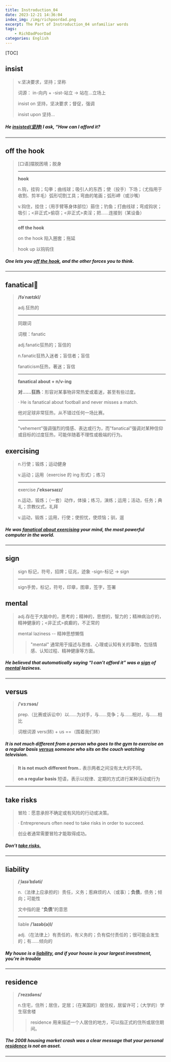 ```yaml
---
title: Instroduction_04
date: 2023-12-21 14:36:04
index_img: /img/richpoordad.png
excerpt: The Part of Instroduction_04 unfamiliar words
tags: 
    - RichDadPoorDad
categories: English
---
```


[TOC]

## insist

> v.坚决要求，坚持；坚称
>
> 词源： in-向内 + -sist-站立 → 站在…立场上
>
> insist on 坚持，坚决要求；督促，强调
>
> insist upon 坚持…

##### He <u>**insisted(坚持)**</u> I ask, “How can I afford it?

---

## off the hook

> [口语]摆脱困境；脱身
>
> ---
>
> **hook**
>
> n.钩，挂钩；勾拳；曲线球；吸引人的东西；使（投手）下场；（尤指用于收割、剪羊毛）弧形切割工具；弯曲的笔画；弧形岬（或沙嘴）
>
> v.钩住，挂住；（用手臂等身体部位）箍住；钓鱼；打曲线球；弯成钩状；吸引；<非正式>偷窃；<非正式>卖淫；把……连接到（某设备）
>
> ---
>
> **off the hook**  
>
> on the hook 陷入圈套；拖延
>
> hook up 以钩钩住

#####  One lets you **<u>off the hook</u>**, and the other forces you to think.

---

## fanatical🚩

> **/fəˈnætɪkl/**
>
> adj.狂热的
>
> ---
>
> 同跟词
>
> 词根：fanatic
>
> adj.fanatic狂热的；盲信的
>
> n.fanatic狂热入迷者；盲信者；盲信
>
> fanaticism狂热，著迷；盲信
>
> ---
>
> **fanatical about + n/v-ing** 
>
> **对……狂热**：形容对某事物非常热爱或着迷，甚至有些过度。
>
> · He is fanatical about football and never misses a match.
>
> 他对足球非常狂热，从不错过任何一场比赛。
>
> ---
>
> "vehement"强调强烈的情感、表达或行为，而"fanatical"强调对某种信仰或目标的过度狂热，可能伴随着不理性或极端的行为。

## exercising

> n.行使；锻炼；运动健身
>
> v.运动；运用（exercise 的 ing 形式）；练习
>
> ---
>
> exercise **/ˈeksərsaɪz/**
>
> n.运动，锻炼；（一套）动作，体操；练习，演练；运用；活动，任务；典礼；宗教仪式，礼拜
>
> v.运动，锻炼；运用，行使；使担忧，使烦恼；驯，遛

##### He was <u>**fanatical** **about** **exercising**</u> your mind, the most powerful computer in the world.

---

## sign

> sign 标记，符号，招牌；征兆，迹象
>-sign-标记 → sign
> 
>---
> 
> sign手势，标记，符号，印章，图章，签字，签署

## mental

> adj.存在于大脑中的，思考的；精神的，思想的，智力的；精神病治疗的，精神健康的；<非正式>疯癫的，不正常的
>
> mental laziness -- 精神思想懒惰
>
> > "mental" 通常用于描述与思维、心理或认知有关的事物，包括情感、认知过程、精神健康等方面。

##### He believed that automatically saying “I can’t afford it” was a **<u>sign</u>** of **<u>mental</u>** laziness.

---

## versus

> **/ˈvɜːrsəs/**
>
> prep.（比赛或诉讼中）以……为对手，与……竞争；与……相对，与……相比
>
> 词根词源 vers(转) + us ==（围着我们转）

##### It is not much different from a person who goes to the gym to exercise on a regular basis **<u>versus</u>** someone who sits on the couch watching television.

> **It is not much different from..**  表示两者之间没有太大的不同。
>
> **on a regular basis**  短语，表示以规律、定期的方式进行某种活动或行为

---

## take risks

> 冒险：愿意承担不确定或有风险的行动或决策。
>
> · Entrepreneurs often need to take risks in order to succeed.
>
> 创业者通常需要冒险才能取得成功。

##### Don’t **<u>take risks.</u>**

---

## liability

> **/ˌlaɪəˈbɪləti/**
>
> n.（法律上应承担的）责任，义务；惹麻烦的人（或事）；**负债**，债务；倾向；可能性
>
> 文中指的是 “**负债**”的意思
>
> ---
>
> liable **/ˈlaɪəb(ə)l/**
>
> adj.（在法律上）有责任的，有义务的；负有偿付责任的；很可能会发生的；有……倾向的

##### My house is a **<u>liability</u>**, and if your house is your largest investment, you’re in trouble

---

## residence

> **/ˈrezɪdəns/**
>
> n.住宅，住所；居住，定居；（在某国的）居住权，居留许可；（大学的）学生宿舍楼
>
> >  residence 用来描述一个人居住的地方，可以指正式的住所或居住期间。

##### The 2008 housing market crash was a clear message that your personal **<u>residence</u>** is not an asset.

---

